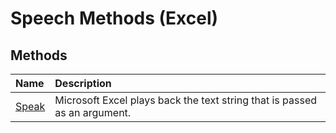 
# Speech Methods (Excel)

## Methods



|**Name**|**Description**|
|:-----|:-----|
|[Speak](d17dcf63-c837-a5b5-8267-44767b38700a.md)|Microsoft Excel plays back the text string that is passed as an argument.|
